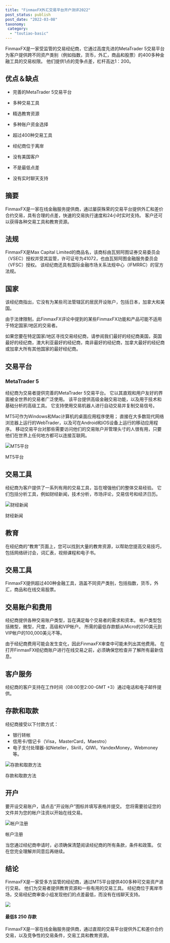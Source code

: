 ```yaml
---
title: "FinmaxFX外汇交易平台开户测评2022"
post_status: publish
post_date: "2022-03-08"
taxonomy:
 category: 
  - "toutiao-basic"
---
```


FinmaxFX是一家受监管的交易经纪商，它通过高度先进的MetaTrader 5交易平台为客户提供跨不同资产类别（例如指数，货币，外汇，商品和股票）的400多种金融工具的交易权限。 他们提供1点的竞争点差，杠杆高达1：200。

## 优点＆缺点

- 完善的MetaTrader 5交易平台
    
- 多种交易工具
    
- 精选教育资源
    
- 多种账户资金选择
    
- 超过400种交易工具
    
- 经纪商位于离岸
    
- 没有美国客户
    
- 不是最低点差
    
- 没有实时聊天支持
    

## 摘要

FinmaxFX是一家在线金融服务提供商，通过屡获殊荣的交易平台提供外汇和差价合约交易，具有合理的点差，快速的交易执行速度和24小时实时支持。 客户还可以获得各种交易工具和教育资源。

## 法规

FinmaxFX是Max Capital Limited的商品名，该商标由瓦努阿图证券交易委员会（VSEC）授权并受其监管，许可证号为41072，也由瓦努阿图金融服务委员会（VFSC）授权。 该经纪商还具有国际金融市场关系法规中心（IFMRRC）的官方法规。

## 国家

该经纪商指出，它没有为某些司法管辖区的居民开设账户，包括日本，加拿大和美国。

由于法律限制，此FinmaxFX评论中提到的某些FinmaxFX功能和产品可能不适用于特定国家/地区的交易者。

如果您要在特定国家/地区寻找交易经纪商，请参阅我们最好的经纪商美国，英国最好的经纪商，澳大利亚最好的经纪商，南非最好的经纪商，加拿大最好的经纪商或加拿大所有其他国家的最好经纪商。

## 交易平台

### MetaTrader 5

经纪商为交易者提供完善的MetaTrader 5交易平台。 它以其直观和用户友好的界面被全世界的交易者广泛使用。 该平台提供高级金融交易功能，以及用于技术和基础分析的高级工具。 它支持使用交易机器人进行自动交易并复制交易信号。

MT5可作为Windows和Mac计算机的桌面应用程序使用； 直接在大多数现代网络浏览器上运行的WebTrader，以及可在Android和iOS设备上运行的移动应用程序。 移动交易平台对那些需要访问他们的交易账户并管理头寸的人很有用，只要他们在世界上任何地方都可以连接互联网。

![MT5平台](https://cdn.fendou.la/funstoutiao/2020/11/FinmaxFX-Review-MT5-Platform.jpg "MT5平台")

MT5平台

## 交易工具

经纪商为客户提供了一系列有用的交易工具，旨在增强他们的整体交易经验。 它们包括分析工具，例如财经新闻，技术分析，市场评论，交易信号和经济日历。

![财经新闻](https://cdn.fendou.la/funstoutiao/2020/11/FinmaxFX-Review-Financial-News-1024x752.jpg "财经新闻")

财经新闻

## 教育

在经纪商的“教育”页面上，您可以找到大量的教育资源，以帮助您提高交易技巧，包括网络研讨会，词汇表，视频课程和电子书。

## 交易工具

FinmaxFX提供超过400种金融工具，涵盖不同资产类别，包括指数，货币，外汇，商品和在线交易股票。

## 交易账户和费用

经纪商提供各种交易账户类型，旨在满足每个交易者的需求和资本。 帐户类型包括微型，微型，尺度，高级和VIP帐户。 所需的最低存款额从Micro的250美元到VIP帐户的100,000美元不等。

由于经纪商费用可能会发生变化，因此FinmaxFX审查中可能未列出其他费用。 在打开FinmaxFX经纪商账户进行在线交易之前，必须确保您检查并了解所有最新信息。

## 客户服务

经纪商的客户支持在工作时间（08:00至2:00-GMT +3）通过电话和电子邮件提供。

## 存款和取款

经纪商接受以下付款方式：

- 银行转帐
- 信用卡/借记卡（Visa，MasterCard，Maestro）
- 电子支付处理器-如Neteller，Skrill，QIWI，YandexMoney，Webmoney等。

![存款和取款方法](https://cdn.fendou.la/funstoutiao/2020/11/FinmaxFX-Review-Deposit-Withdrawal-Methods.jpg "存款和取款方法")

存款和取款方法

## 开户

要开设交易账户，请点击“开设账户”图标并填写表格并提交。 您将需要验证您的文件并为您的帐户注资以开始在线交易。

![帐户注册](https://cdn.fendou.la/funstoutiao/2020/11/FinmaxFX-Review-Account-Registration.png "帐户注册")

帐户注册

当您通过经纪商申请时，必须确保清楚阅读经纪商的所有条款，条件和政策。 仅在您完全理解并同意后再继续。

## 结论

FinmaxFX是一家受多方监管的经纪商，通过MT5平台提供400多种可交易资产进行交易。 他们为交易者提供教育资源和一些有用的交易工具。 经纪商位于离岸市场，交易经纪商审查小组发现他们的点差最低，而没有在线聊天支持。

![](https://cdn.fendou.la/funstoutiao/2020/11/FinmaxFX-Logo.png)

#### 最低$ 250 存款

FinmaxFX是一家在线金融服务提供商，通过直观的交易平台提供外汇和差价合约交易，以及竞争性的交易条件，交易工具和教育资源。
